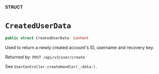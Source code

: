**STRUCT**

# `CreatedUserData`

```swift
public struct CreatedUserData: Content
```

Used to return a newly created account's ID, username and recovery key.

Returned by: `POST /api/v3/user/create`

See `UserController.createHandler(_:data:).`
